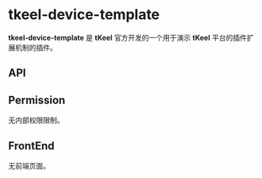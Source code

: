 # tkeel-device-template
**tkeel-device-template** 是 **tKeel** 官方开发的一个用于演示 **tKeel** 平台的插件扩展机制的插件。

## API

## Permission
无内部权限限制。

## FrontEnd
无前端页面。